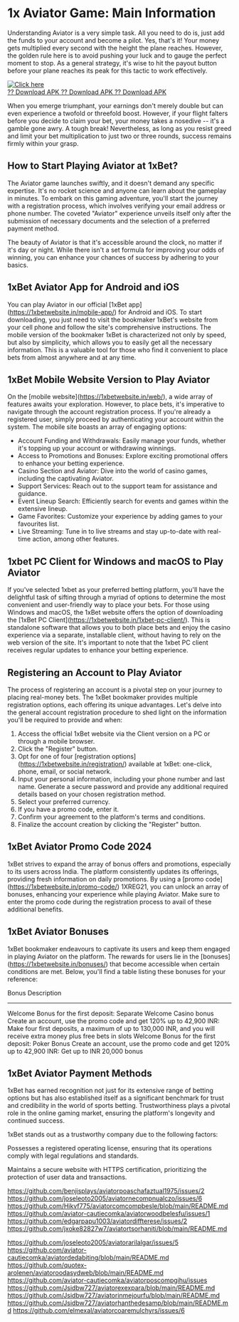 # 1x Aviator Game: Main Information

Understanding Aviator is a very simple task. All you need to do is, just
add the funds to your account and become a pilot. Yes, that's it! Your
money gets multiplied every second with the height the plane reaches.
However, the golden rule here is to avoid pushing your luck and to gauge
the perfect moment to stop. As a general strategy, it's wise to hit the
payout button before your plane reaches its peak for this tactic to work
effectively.

[![Click
here](https://readscoops.com/wp-content/uploads/2023/03/Readscoop-aviator-1-1.jpg)](https://traff.sbs/deff?key=1x+aviator)\
[?? Download APK ?? Download APK ?? Download
APK](https://traff.sbs/deff?key=1x+aviator)

When you emerge triumphant, your earnings don't merely double but can
even experience a twofold or threefold boost. However, if your flight
falters before you decide to claim your bet, your money takes a nosedive
-- it's a gamble gone awry. A tough break! Nevertheless, as long as you
resist greed and limit your bet multiplication to just two or three
rounds, success remains firmly within your grasp.

## How to Start Playing Aviator at 1xBet?

The Aviator game launches swiftly, and it doesn't demand any specific
expertise. It's no rocket science and anyone can learn about the
gameplay in minutes. To embark on this gaming adventure, you'll start
the journey with a registration process, which involves verifying your
email address or phone number. The coveted "Aviator" experience unveils
itself only after the submission of necessary documents and the
selection of a preferred payment method.

The beauty of Aviator is that it's accessible around the clock, no
matter if it's day or night. While there isn't a set formula for
improving your odds of winning, you can enhance your chances of success
by adhering to your basics.

## 1xBet Aviator App for Android and iOS

You can play Aviator in our official \[1xBet
app\](https://1xbetwebsite.in/mobile-app/) for Android and iOS. To start
downloading, you just need to visit the bookmaker 1xBet's website from
your cell phone and follow the site's comprehensive instructions. The
mobile version of the bookmaker 1xBet is characterized not only by
speed, but also by simplicity, which allows you to easily get all the
necessary information. This is a valuable tool for those who find it
convenient to place bets from almost anywhere and at any time.

## 1xBet Mobile Website Version to Play Aviator

On the \[mobile website\](https://1xbetwebsite.in/web/), a wide array of
features awaits your exploration. However, to place bets, it's
imperative to navigate through the account registration process. If
you're already a registered user, simply proceed by authenticating your
account within the system. The mobile site boasts an array of engaging
options:

-   Account Funding and Withdrawals: Easily manage your funds, whether
    it's topping up your account or withdrawing winnings.
-   Access to Promotions and Bonuses: Explore exciting promotional
    offers to enhance your betting experience.
-   Casino Section and Aviator: Dive into the world of casino games,
    including the captivating Aviator.
-   Support Services: Reach out to the support team for assistance and
    guidance.
-   Event Lineup Search: Efficiently search for events and games within
    the extensive lineup.
-   Game Favorites: Customize your experience by adding games to your
    favourites list.
-   Live Streaming: Tune in to live streams and stay up-to-date with
    real-time action, among other features.

## 1xbet PC Client for Windows and macOS to Play Aviator

If you've selected 1xbet as your preferred betting platform, you'll have
the delightful task of sifting through a myriad of options to determine
the most convenient and user-friendly way to place your bets. For those
using Windows and macOS, the 1xBet website offers the option of
downloading the \[1xBet PC
Client\](https://1xbetwebsite.in/1xbet-pc-client/). This is standalone
software that allows you to both place bets and enjoy the casino
experience via a separate, installable client, without having to rely on
the web version of the site. It's important to note that the 1xbet PC
client receives regular updates to enhance your betting experience.

## Registering an Account to Play Aviator

The process of registering an account is a pivotal step on your journey
to placing real-money bets. The 1xBet bookmaker provides multiple
registration options, each offering its unique advantages. Let's delve
into the general account registration procedure to shed light on the
information you'll be required to provide and when:

1.  Access the official 1xBet website via the Client version on a PC or
    through a mobile browser.
2.  Click the "Register" button.
3.  Opt for one of four \[registration
    options\](https://1xbetwebsite.in/registration/) available at 1xBet:
    one-click, phone, email, or social network.
4.  Input your personal information, including your phone number and
    last name. Generate a secure password and provide any additional
    required details based on your chosen registration method.
5.  Select your preferred currency.
6.  If you have a promo code, enter it.
7.  Confirm your agreement to the platform's terms and conditions.
8.  Finalize the account creation by clicking the "Register" button.

## 1xBet Aviator Promo Code 2024

1xBet strives to expand the array of bonus offers and promotions,
especially to its users across India. The platform consistently updates
its offerings, providing fresh information on daily promotions. By using
a \[promo code\](https://1xbetwebsite.in/promo-code/) 1XREG21, you can
unlock an array of bonuses, enhancing your experience while playing
Aviator. Make sure to enter the promo code during the registration
process to avail of these additional benefits.

## 1xBet Aviator Bonuses

1xBet bookmaker endeavours to captivate its users and keep them engaged
in playing Aviator on the platform. The rewards for users lie in the
\[bonuses\](https://1xbetwebsite.in/bonuses/) that become accessible
when certain conditions are met. Below, you'll find a table listing
these bonuses for your reference:

  Bonus                                                                Description
  -------------------------------------------------------------------- -----------------------------------------------------------------------------------------------------------------------------------------------------------------------------------------
  Welcome Bonus for the first deposit: Separate Welcome Casino bonus   Create an account, use the promo code and get 120% up to 42,900 INR: Make four first deposits, a maximum of up to 130,000 INR, and you will receive extra money plus free bets in slots
  Welcome Bonus for the first deposit: Poker Bonus                     Create an account, use the promo code and get 120% up to 42,900 INR: Get up to INR 20,000 bonus

## 1xBet Aviator Payment Methods

1xBet has earned recognition not just for its extensive range of betting
options but has also established itself as a significant benchmark for
trust and credibility in the world of sports betting. Trustworthiness
plays a pivotal role in the online gaming market, ensuring the
platform's longevity and continued success.

1xBet stands out as a trustworthy company due to the following factors:

Possesses a registered operating license, ensuring that its operations
comply with legal regulations and standards.

Maintains a secure website with HTTPS certification, prioritizing the
protection of user data and transactions.

https://github.com/benjisplays/aviatorpoaschafaztual1975/issues/2
https://github.com/joseleoto2005/aviatornecompnualczo/issues/6
https://github.com/Hikvf775/aviatorcomcompbesle/blob/main/README.md
https://github.com/aviator-cautiecomka/aviatorwoodbelesfu/issues/1
https://github.com/edgarpapu1003/aviatordiffterese/issues/2
https://github.com/jxoke82827w7/aviatortsorhaniti/blob/main/README.md

https://github.com/joseleoto2005/aviatorarilalgar/issues/5
https://github.com/aviator-cautiecomka/aviatordedabiting/blob/main/README.md
https://github.com/quotex-arolenen/aviatoroodasydweb/blob/main/README.md
https://github.com/aviator-cautiecomka/aviatorposcompgihu/issues
https://github.com/Jsidbw727/aviatorexexpara/blob/main/README.md
https://github.com/Jsidbw727/aviatorinmejourfu/blob/main/README.md
https://github.com/Jsidbw727/aviatorhanthedesamp/blob/main/README.md
https://github.com/elmexal/aviatorcoaremulchyrs/issues/6
